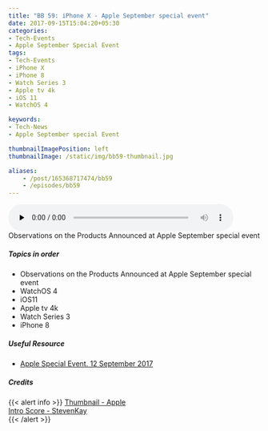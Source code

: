 ```yaml
---
title: "BB 59: iPhone X - Apple September special event"
date: 2017-09-15T15:04:20+05:30
categories:
- Tech-Events
- Apple September Special Event
tags:
- Tech-Events
- iPhone X
- iPhone 8
- Watch Series 3
- Apple tv 4k
- iOS 11
- WatchOS 4

keywords:
- Tech-News
- Apple September special Event

thumbnailImagePosition: left
thumbnailImage: /static/img/bb59-thumbnail.jpg

aliases:
    - /post/165368717474/bb59
    - /episodes/bb59
---
```

<audio controls="controls" controls style="width: 450px;" preload="none" id="audio_player"><source  src='http://bangalorebits.s3.amazonaws.com/2017/BB_EP59_2017-37.mp3' type="audio/mp3">  </audio>
<BR>
Observations on the Products Announced at Apple September special event
<!--more-->
##### Topics in order
* Observations on the Products Announced at Apple September special event
* WatchOS 4
* iOS11
* Apple tv 4k
* Watch Series 3
* iPhone 8

##### Useful Resource
*   [Apple Special Event. 12 September 2017](“https://www.apple.com/in/apple-events/september-2017/")

##### Credits

{{< alert info  >}}
  [Thumbnail - Apple](https://www.apple.com/in/apple-events/september-2017/) <BR>
  [Intro Score - StevenKay](https://plus.google.com/+StevenKay_Detachment)<BR>
{{< /alert >}}
